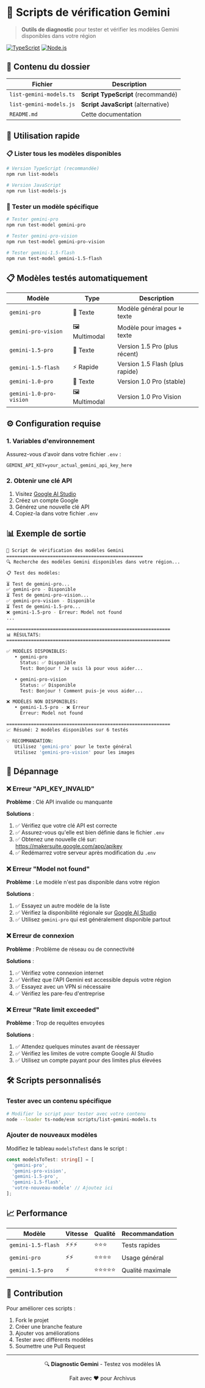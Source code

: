 # 🧪 Scripts de vérification Gemini

> **Outils de diagnostic** pour tester et vérifier les modèles Gemini disponibles dans votre région

[![TypeScript](https://img.shields.io/badge/TypeScript-5.9+-blue.svg)](https://www.typescriptlang.org/)
[![Node.js](https://img.shields.io/badge/Node.js-18+-green.svg)](https://nodejs.org/)

## 📁 Contenu du dossier

| Fichier | Description |
|---------|-------------|
| `list-gemini-models.ts` | **Script TypeScript** (recommandé) |
| `list-gemini-models.js` | **Script JavaScript** (alternative) |
| `README.md` | Cette documentation |

## 🚀 Utilisation rapide

### 📋 Lister tous les modèles disponibles
```bash
# Version TypeScript (recommandée)
npm run list-models

# Version JavaScript
npm run list-models-js
```

### 🎯 Tester un modèle spécifique
```bash
# Tester gemini-pro
npm run test-model gemini-pro

# Tester gemini-pro-vision
npm run test-model gemini-pro-vision

# Tester gemini-1.5-flash
npm run test-model gemini-1.5-flash
```

## 📋 Modèles testés automatiquement

| Modèle | Type | Description |
|--------|------|-------------|
| `gemini-pro` | 📝 Texte | Modèle général pour le texte |
| `gemini-pro-vision` | 🖼️ Multimodal | Modèle pour images + texte |
| `gemini-1.5-pro` | 📝 Texte | Version 1.5 Pro (plus récent) |
| `gemini-1.5-flash` | ⚡ Rapide | Version 1.5 Flash (plus rapide) |
| `gemini-1.0-pro` | 📝 Texte | Version 1.0 Pro (stable) |
| `gemini-1.0-pro-vision` | 🖼️ Multimodal | Version 1.0 Pro Vision |

## ⚙️ Configuration requise

### 1. Variables d'environnement
Assurez-vous d'avoir dans votre fichier `.env` :
```env
GEMINI_API_KEY=your_actual_gemini_api_key_here
```

### 2. Obtenir une clé API
1. Visitez [Google AI Studio](https://makersuite.google.com/app/apikey)
2. Créez un compte Google
3. Générez une nouvelle clé API
4. Copiez-la dans votre fichier `.env`

## 📊 Exemple de sortie

```bash
🚀 Script de vérification des modèles Gemini
==================================================
🔍 Recherche des modèles Gemini disponibles dans votre région...

📋 Test des modèles:

⏳ Test de gemini-pro...
✅ gemini-pro - Disponible
⏳ Test de gemini-pro-vision...
✅ gemini-pro-vision - Disponible
⏳ Test de gemini-1.5-pro...
❌ gemini-1.5-pro - Erreur: Model not found
...

============================================================
📊 RÉSULTATS:
============================================================

✅ MODÈLES DISPONIBLES:
   • gemini-pro
     Status: ✅ Disponible
     Test: Bonjour ! Je suis là pour vous aider...

   • gemini-pro-vision
     Status: ✅ Disponible
     Test: Bonjour ! Comment puis-je vous aider...

❌ MODÈLES NON DISPONIBLES:
   • gemini-1.5-pro - ❌ Erreur
     Erreur: Model not found

============================================================
📈 Résumé: 2 modèles disponibles sur 6 testés

💡 RECOMMANDATION:
   Utilisez 'gemini-pro' pour le texte général
   Utilisez 'gemini-pro-vision' pour les images
```

## 🔧 Dépannage

### ❌ Erreur "API_KEY_INVALID"
**Problème** : Clé API invalide ou manquante

**Solutions** :
1. ✅ Vérifiez que votre clé API est correcte
2. ✅ Assurez-vous qu'elle est bien définie dans le fichier `.env`
3. ✅ Obtenez une nouvelle clé sur: https://makersuite.google.com/app/apikey
4. ✅ Redémarrez votre serveur après modification du `.env`

### ❌ Erreur "Model not found"
**Problème** : Le modèle n'est pas disponible dans votre région

**Solutions** :
1. ✅ Essayez un autre modèle de la liste
2. ✅ Vérifiez la disponibilité régionale sur [Google AI Studio](https://makersuite.google.com/)
3. ✅ Utilisez `gemini-pro` qui est généralement disponible partout

### ❌ Erreur de connexion
**Problème** : Problème de réseau ou de connectivité

**Solutions** :
1. ✅ Vérifiez votre connexion internet
2. ✅ Vérifiez que l'API Gemini est accessible depuis votre région
3. ✅ Essayez avec un VPN si nécessaire
4. ✅ Vérifiez les pare-feu d'entreprise

### ❌ Erreur "Rate limit exceeded"
**Problème** : Trop de requêtes envoyées

**Solutions** :
1. ✅ Attendez quelques minutes avant de réessayer
2. ✅ Vérifiez les limites de votre compte Google AI Studio
3. ✅ Utilisez un compte payant pour des limites plus élevées

## 🛠️ Scripts personnalisés

### Tester avec un contenu spécifique
```bash
# Modifier le script pour tester avec votre contenu
node --loader ts-node/esm scripts/list-gemini-models.ts
```

### Ajouter de nouveaux modèles
Modifiez le tableau `modelsToTest` dans le script :
```typescript
const modelsToTest: string[] = [
  'gemini-pro',
  'gemini-pro-vision',
  'gemini-1.5-pro',
  'gemini-1.5-flash',
  'votre-nouveau-modele' // Ajoutez ici
];
```

## 📈 Performance

| Modèle | Vitesse | Qualité | Recommandation |
|--------|---------|---------|----------------|
| `gemini-1.5-flash` | ⚡⚡⚡ | ⭐⭐⭐ | Tests rapides |
| `gemini-pro` | ⚡⚡ | ⭐⭐⭐⭐ | Usage général |
| `gemini-1.5-pro` | ⚡ | ⭐⭐⭐⭐⭐ | Qualité maximale |

## 🤝 Contribution

Pour améliorer ces scripts :
1. Fork le projet
2. Créer une branche feature
3. Ajouter vos améliorations
4. Tester avec différents modèles
5. Soumettre une Pull Request

---

<div align="center">
  <p>🔍 <strong>Diagnostic Gemini</strong> - Testez vos modèles IA</p>
  <p>Fait avec ❤️ pour Archivus</p>
</div>
